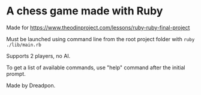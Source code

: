 # A chess game made with Ruby

Made for https://www.theodinproject.com/lessons/ruby-ruby-final-project

Must be launched using command line from the root project folder with
`ruby ./lib/main.rb`

Supports 2 players, no AI. 

To get a list of available commands, use "help" command after the initial prompt.

Made by Dreadpon.